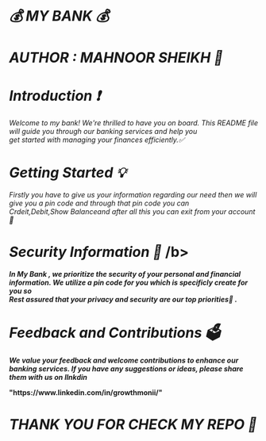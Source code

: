 <h1><b><i> 💰 MY BANK 💰</i></b></h1>
<h1><i>AUTHOR : MAHNOOR SHEIKH 📝 </i></h1>
<h1><b><i>Introduction ❗ </i></b></h1>
<p><i>Welcome to my bank! We're thrilled to have you on board. This README file will guide you through our banking services and help you<br/>
  get started with managing your finances efficiently.✅ </i></p>
  <h1><b><i>Getting Started 💡 </i></b></h1>
<p><i>Firstly you have to give us your information regarding our need then we will give you a pin code and through that pin code you can</br>
  Crdeit,Debit,Show Balanceand after all this you can exit from your account📍  </i></p>
  <h1><b><i>Security Information 🎯 </i>/b></h1>
  <p><i>In My Bank , we prioritize the security of your personal and financial information. We utilize a pin code for you which is specificly create for you so</br>
   Rest assured that your privacy and security are our top priorities🤝 .</i></p>
   <h1><b><i>Feedback and Contributions 🗳️ </i></b></h1>
   <p><i>We value your feedback and welcome contributions to enhance our banking services. If you have any suggestions or ideas, please share them with us on lInkdin </i></p>
   <p>"https://www.linkedin.com/in/growthmonii/"</p>
   <h1><b><i>THANK YOU FOR CHECK MY REPO 🌸 </i></b></h1>
